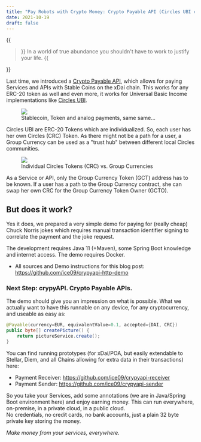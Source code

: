 ```yaml
---
title: "Pay Robots with Crypto Money: Crypto Payable API (Circles UBI edition)"
date: 2021-10-19
draft: false
---
```


{{<blockquote author="Sam Harris">}}
In a world of true abundance you shouldn't have to work to justify your life.
{{</blockquote>}}

Last time, we introduced a [Crypto Payable API](http://blockchainers.tech/pay-robots-with-crypto-money/), which allows for paying Services and APIs with Stable Coins on the xDai chain. This works for any ERC-20 token as well and even more, it works for Universal Basic Income implementations like [Circles UBI](https://joincircles.net/).  

<figure>
   <img src="https://drive.google.com/uc?export=view&id=1jbx1ggzEPhQj9MVhxg6CLTxk11ts74oF"/>
   <figcaption>Stablecoin, Token and analog payments, same same...</figcaption>
</figure>

Circles UBI are ERC-20 Tokens which are individualized. So, each user has her own Circles (CRC) Token. As there might not be a path for a user, a Group Currency can be used as a "trust hub" between different local Circles communities. 

<figure>
   <img src="https://drive.google.com/uc?export=view&id=1Kf9dSnhPIz6jW_QxTYCJ12dQeIV-WlEK"/>
   <figcaption>Individual Circles Tokens (CRC) vs. Group Currencies</figcaption>
</figure>


As a Service or API, only the Group Currency Token (GCT) address has to be known. If a user has a path to the Group Currency contract, she can swap her own CRC for the Group Currency Token Owner (GCTO).



## But does it work?

Yes it does, we prepared a very simple demo for paying for (really cheap) Chuck Norris jokes which requires manual transaction identifier signing to correlate the payment and the joke request.

The development requires Java 11 (+Maven), some Spring Boot knowledge and internet access. The demo requires Docker.

* All sources and Demo instructions for this blog post: https://github.com/ice09/crypyapi-http-demo

### Next Step: crypyAPI. Crypto Payable APIs.

The demo should give you an impression on what is possible. What we actually want to have this runnable on any device, for any cryptocurrency, and useable as easy as:

```java
@Payable(currency=EUR, equivalentValue=0.1, accepted={DAI, CRC})
public byte[] createPicture() {
    return pictureService.create();
}
```

You can find running prototypes (for xDai/POA, but easily extendable to Stellar, Diem, and all Chains allowing for extra data in their transactions) here:

* Payment Receiver: https://github.com/ice09/crypyapi-receiver
* Payment Sender: https://github.com/ice09/crypyapi-sender

So you take your Services, add some annotations (we are in Java/Spring Boot environment here) and enjoy earning money. This can run everywhere, on-premise, in a private cloud, in a public cloud.  
No credentials, no credit cards, no bank accounts, just a plain 32 byte private key storing the money.

*Make money from your services, everywhere.*